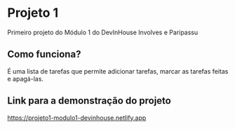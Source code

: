 # Projeto 1

Primeiro projeto do Módulo 1 do DevInHouse Involves e Paripassu

## Como funciona?

É uma lista de tarefas que permite adicionar tarefas, marcar as tarefas feitas e apagá-las.

## Link para a demonstração do projeto

https://projeto1-modulo1-devinhouse.netlify.app